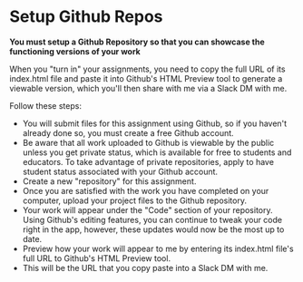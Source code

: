 # Setup Github Repos

__You must setup a Github Repository so that you can showcase the functioning versions of your work__

When you "turn in" your assignments, you need to copy the full URL of its index.html file and paste it into Github's HTML Preview tool to generate a viewable version, which you'll then share with me via a Slack DM with me.

Follow these steps:

- You will submit files for this assignment using Github, so if you haven't already done so, you must create a free Github account.
- Be aware that all work uploaded to Github is viewable by the public unless you get private status, which is available for free to students and educators. To take advantage of private repositories, apply to have student status associated with your Github account.
- Create a new "repository" for this assignment.
- Once you are satisfied with the work you have completed on your computer, upload your project files to the Github repository.
- Your work will appear under the "Code" section of your repository. Using Github's editing features, you can continue to tweak your code right in the app, however, these updates would now be the most up to date.
- Preview how your work will appear to me by entering its index.html file's full URL to Github's HTML Preview tool.
- This will be the URL that you copy paste into a Slack DM with me.
